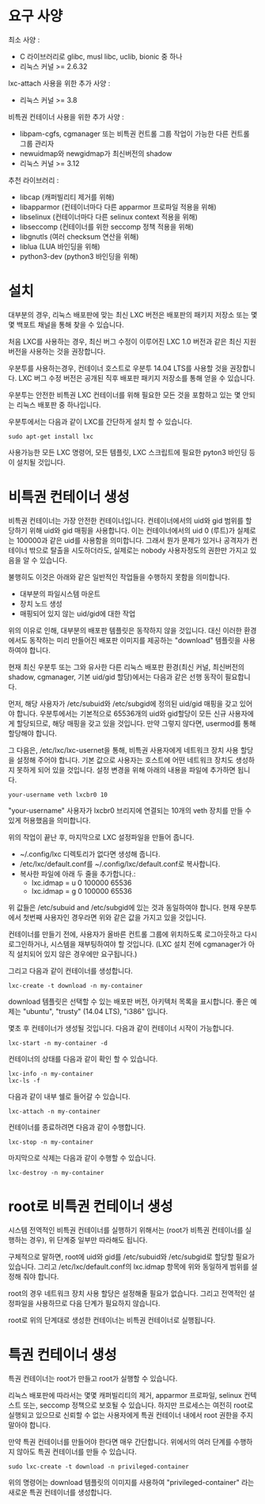 # 요구 사양

최소 사양 :

 * C 라이브러리로 glibc, musl libc, uclib, bionic 중 하나
 * 리눅스 커널 >= 2.6.32

lxc-attach 사용을 위한 추가 사양 :

 * 리눅스 커널 >= 3.8

비특권 컨테이너 사용을 위한 추가 사양 :

 * libpam-cgfs, cgmanager 또는 비특권 컨트롤 그룹 작업이 가능한 다른 컨트롤 그룹 관리자
 * newuidmap와 newgidmap가 최신버전의 shadow
 * 리눅스 커널 >= 3.12

추천 라이브러리 :

 * libcap (캐퍼빌리티 제거를 위해)
 * libapparmor (컨테이너마다 다른 apparmor 프로파일 적용을 위해)
 * libselinux (컨테이너마다 다른 selinux context 적용을 위해)
 * libseccomp (컨테이너를 위한 seccomp 정책 적용을 위해)
 * libgnutls (여러 checksum 연산을 위해)
 * liblua (LUA 바인딩을 위해)
 * python3-dev (python3 바인딩을 위해)

# 설치

대부분의 경우, 리눅스 배포판에 맞는 최신 LXC 버전은 배포판의 패키지 저장소 또는 몇몇 백포트 채널을 통해 찾을 수 있습니다.

처음 LXC를 사용하는 경우, 최신 버그 수정이 이루어진 LXC 1.0 버전과 같은 최신 지원 버전을 사용하는 것을 권장합니다.

우분투를 사용하는경우, 컨테이너 호스트로 우분투 14.04 LTS를 사용할 것을 권장합니다. LXC 버그 수정 버전은 공개된 직후 배포판 패키지 저장소를 통해 얻을 수 있습니다.

우분투는 안전한 비특권 LXC 컨테이너를 위해 필요한 모든 것을 포함하고 있는 몇 안되는 리눅스 배포판 중 하나입니다.

우분투에서는 다음과 같이 LXC를 간단하게 설치 할 수 있습니다.

    sudo apt-get install lxc

사용가능한 모든 LXC 명령어, 모든 템플릿, LXC 스크립트에 필요한 pyton3 바인딩 등이 설치될 것입니다.

# 비특권 컨테이너 생성

비특권 컨테이너는 가장 안전한 컨테이너입니다.
컨테이너에서의 uid와 gid 범위를 할당하기 위해 uid와 gid 매핑을 사용합니다.
이는 컨테이너에서의 uid 0 (루트)가 실제로는 100000과 같은 uid를 사용함을 의미합니다. 그래서 뭔가 문제가 있거나 공격자가 컨테이너 밖으로 탈출을 시도하더라도, 실제로는 nobody 사용자정도의 권한만 가지고 있음을 알 수 있습니다.

불행히도 이것은 아래와 같은 일반적인 작업들을 수행하지 못함을 의미합니다.

  * 대부분의 파일시스템 마운트
  * 장치 노드 생성
  * 매핑되어 있지 않는 uid/gid에 대한 작업

위의 이유로 인해, 대부분의 배포판 템플릿은 동작하지 않을 것입니다. 대신 이러한 환경에서도 동작하는 미리 만들어진 배포판 이미지를 제공하는 "download" 템플릿을 사용하여야 합니다.

현재 최신 우분투 또는 그와 유사한 다른 리눅스 배포판 환경(최신 커널, 최신버전의 shadow, cgmanager, 기본 uid/gid 할당)에서는 다음과 같은 선행 동작이 필요합니다.

먼저, 해당 사용자가 /etc/subuid와 /etc/subgid에 정의된 uid/gid 매핑을 갖고 있어야 합니다.
우분투에서는 기본적으로 65536개의 uid와 gid할당이 모든 신규 사용자에게 할당되므로, 해당 매핑을 갖고 있을 것입니다. 만약 그렇지 않다면, usermod를 통해 할당해야 합니다.

그 다음은, /etc/lxc/lxc-usernet을 통해, 비특권 사용자에게 네트워크 장치 사용 할당을 설정해 주어야 합니다. 기본 값으로 사용자는 호스트에 어떤 네트워크 장치도 생성하지 못하게 되어 있을 것입니다. 설정 변경을 위해 아래의 내용을 파일에 추가하면 됩니다.

    your-username veth lxcbr0 10

"your-username" 사용자가 lxcbr0 브리지에 연결되는 10개의 veth 장치를 만들 수 있게 허용했음을 의미합니다.

위의 작업이 끝난 후, 마지막으로 LXC 설정파일을 만들어 줍니다.

 *  ~/.config/lxc 디렉토리가 없다면 생성해 줍니다.
 * /etc/lxc/default.conf를 ~/.config/lxc/default.conf로 복사합니다.
 * 복사한 파일에 아래 두 줄을 추가합니다.:
    * lxc.idmap = u 0 100000 65536
    * lxc.idmap = g 0 100000 65536

위 값들은 /etc/subuid and /etc/subgid에 있는 것과 동일하여야 합니다. 현재 우분투에서 첫번째 사용자인 경우라면 위와 같은 값을 가지고 있을 것입니다.

컨테이너를 만들기 전에, 사용자가 올바른 컨트롤 그룹에 위치하도록 로그아웃하고 다시 로그인하거나, 시스템을 재부팅하여야 할 것입니다.
(LXC 설치 전에 cgmanager가 아직 설치되어 있지 않은 경우에만 요구됩니다.)

그리고 다음과 같이 컨테이너를 생성합니다.

    lxc-create -t download -n my-container

download 템플릿은 선택할 수 있는 배포판 버전, 아키텍처 목록을 표시합니다. 좋은 예제는 "ubuntu", "trusty" (14.04 LTS), "i386" 입니다.

몇초 후 컨테이너가 생성될 것입니다. 다음과 같이 컨테이너 시작이 가능합니다.

    lxc-start -n my-container -d

컨테이너의 상태를 다음과 같이 확인 할 수 있습니다.

    lxc-info -n my-container
    lxc-ls -f

다음과 같이 내부 쉘로 들어갈 수 있습니다.

    lxc-attach -n my-container

컨테이너를 종료하려면 다음과 같이 수행합니다.

    lxc-stop -n my-container

마지막으로 삭제는 다음과 같이 수행할 수 있습니다.

    lxc-destroy -n my-container

# root로 비특권 컨테이너 생성

시스템 전역적인 비특권 컨테이너를 실행하기 위해서는 (root가 비특권 컨테이너를 실행하는 경우), 위 단계중 일부만 따라해도 됩니다.

구체적으로 말하면, root에 uid와 gid를 /etc/subuid와 /etc/subgid로 할당할 필요가 있습니다.
그리고 /etc/lxc/default.conf의 lxc.idmap 항목에 위와 동일하게 범위를 설정해 줘야 합니다.

root의 경우 네트워크 장치 사용 할당은 설정해줄 필요가 없습니다. 그리고 전역적인 설정파일을 사용하므로 다음 단계가 필요하지 않습니다.

root로 위의 단계대로 생성한 컨테이너는 비특권 컨테이너로 실행됩니다.

# 특권 컨테이너 생성

특권 컨테이너는 root가 만들고 root가 실행할 수 있습니다.

리눅스 배포판에 따라서는 몇몇 캐퍼빌리티의 제거, apparmor 프로파일, selinux 컨텍스트 또는, seccomp 정책으로 보호될 수 있습니다. 하지만 프로세스는 여전히 root로 실행되고 있으므로 신뢰할 수 없는 사용자에게 특권 컨테이너 내에서 root 권한을 주지 말아야 합니다.

만약 특권 컨테이너를 만들어야 한다면 매우 간단합니다. 위에서의 여러 단계를 수행하지 않아도 특권 컨테이너를 만들 수 있습니다.

    sudo lxc-create -t download -n privileged-container

위의 명령어는 download 템플릿의 이미지를 사용하여 "privileged-container" 라는 새로운 특권 컨테이너를 생성합니다.
